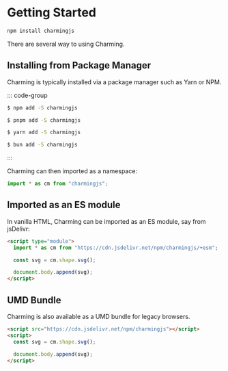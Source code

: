 # Getting Started

```bash
npm install charmingjs
```

There are several way to using Charming.

## Installing from Package Manager

Charming is typically installed via a package manager such as Yarn or NPM.

::: code-group

```sh [npm]
$ npm add -S charmingjs
```

```sh [pnpm]
$ pnpm add -S charmingjs
```

```sh [yarn]
$ yarn add -S charmingjs
```

```sh [bun]
$ bun add -S charmingjs
```

:::

Charming can then imported as a namespace:

```js
import * as cm from "charmingjs";
```

## Imported as an ES module

In vanilla HTML, Charming can be imported as an ES module, say from jsDelivr:

```html
<script type="module">
  import * as cm from "https://cdn.jsdelivr.net/npm/charmingjs/+esm";

  const svg = cm.shape.svg();

  document.body.append(svg);
</script>
```

## UMD Bundle

Charming is also available as a UMD bundle for legacy browsers.

```html
<script src="https://cdn.jsdelivr.net/npm/charmingjs"></script>
<script>
  const svg = cm.shape.svg();

  document.body.append(svg);
</script>
```
